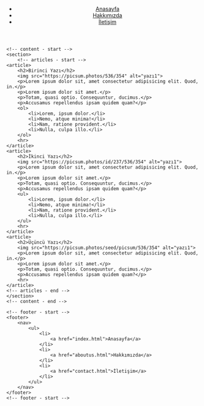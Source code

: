 <!DOCTYPE html>
<html lang="tr">
<head>
    <meta charset="UTF-8">
    <meta http-equiv="X-UA-Compatible" content="IE=edge">
    <meta name="viewport" content="width=device-width, initial-scale=1.0">
    <title>kodluyoruz</title>
</head>
<body>
    <!-- navbar - start -->
    <header>
        <nav>
            <ul>
                <li>
                    <a href="index.html">Anasayfa</a>
                </li>
                <li>
                    <a href="aboutus.html">Hakkımızda</a>
                </li>
                <li>
                    <a href="contact.html">İletişim</a>
                </li>
            </ul>
        </nav>
    </header>
    <!-- navbar - end -->

    <!-- content - start -->
    <section>
        <!-- articles - start -->
    <article>
        <h2>Birinci Yazı</h2>
        <img src="https://picsum.photos/536/354" alt="yazı1">
        <p>Lorem ipsum dolor sit, amet consectetur adipisicing elit. Quod, in.</p>
        <p>Lorem ipsum dolor sit amet.</p>
        <p>Totam, quasi optio. Consequuntur, ducimus.</p>
        <p>Accusamus repellendus ipsam quidem quam?</p>
        <ol>
            <li>Lorem, ipsum dolor.</li>
            <li>Nemo, atque minima!</li>
            <li>Nam, ratione provident.</li>
            <li>Nulla, culpa illo.</li>
        </ol>
        <hr>
    </article>
    <article>
        <h2>İkinci Yazı</h2>
        <img src="https://picsum.photos/id/237/536/354" alt="yazı1">
        <p>Lorem ipsum dolor sit, amet consectetur adipisicing elit. Quod, in.</p>
        <p>Lorem ipsum dolor sit amet.</p>
        <p>Totam, quasi optio. Consequuntur, ducimus.</p>
        <p>Accusamus repellendus ipsam quidem quam?</p>
        <ul>
            <li>Lorem, ipsum dolor.</li>
            <li>Nemo, atque minima!</li>
            <li>Nam, ratione provident.</li>
            <li>Nulla, culpa illo.</li>
        </ul>
        <hr>
    </article>
    <article>
        <h2>Üçüncü Yazı</h2>
        <img src="https://picsum.photos/seed/picsum/536/354" alt="yazı1">
        <p>Lorem ipsum dolor sit, amet consectetur adipisicing elit. Quod, in.</p>
        <p>Lorem ipsum dolor sit amet.</p>
        <p>Totam, quasi optio. Consequuntur, ducimus.</p>
        <p>Accusamus repellendus ipsam quidem quam?</p>
        <hr>
    </article>
    <!-- articles - end -->
    </section>
    <!-- content - end -->

    <!-- footer - start -->
    <footer>
        <nav>
            <ul>
                <li>
                    <a href="index.html">Anasayfa</a>
                </li>
                <li>
                    <a href="aboutus.html">Hakkımızda</a>
                </li>
                <li>
                    <a href="contact.html">İletişim</a>
                </li>
            </ul>
        </nav>
    </footer>
    <!-- footer - start -->


</body>
</html>